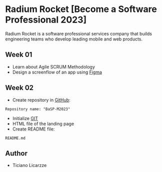 # Radium Rocket [Become a Software Professional 2023]

Radium Rocket is a software professional services company that builds engineering teams who develop leading mobile and web products.

## Week 01

- Learn about Agile SCRUM Methodology
- Design a screenflow of an app using [Figma] 
  
## Week 02
- Create repository in [GitHub]:
```
Repository name: "BaSP-M2023"
```
- Initialize [GIT]
- HTML file of the landing page
- Create README file:
```
README.md
```

## Author
- Ticiano Licarzze


[//]: # (These are reference links used in the body of this note)

[GitHub]: <https://github.com/>
[Figma]: <https://www.figma.com/>
[Git]: <https://git-scm.com/>